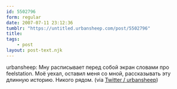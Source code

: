 ```yaml
---
id: 5502796
form: regular
date: 2007-07-11 23:12:36
tumblr: "https://untitled.urbansheep.com/post/5502796"
title:
tags:
    - post
layout: post-text.njk
---
```


<p>urbansheep: Мну расписывает перед собой экран словами про feelstation. Моё уехал, оставил меня со мной, рассказывать эту длинную историю. Никого рядом. (via <a href="http://twitter.com/urbansheep/statuses/145303162">Twitter / urbansheep</a>)</p>

